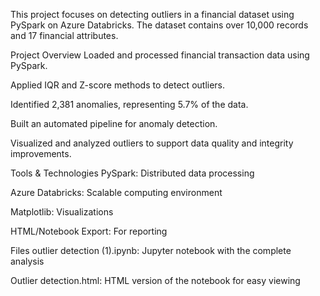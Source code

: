 This project focuses on detecting outliers in a financial dataset using PySpark on Azure Databricks. The dataset contains over 10,000 records and 17 financial attributes.

Project Overview
Loaded and processed financial transaction data using PySpark.

Applied IQR and Z-score methods to detect outliers.

Identified 2,381 anomalies, representing 5.7% of the data.

Built an automated pipeline for anomaly detection.

Visualized and analyzed outliers to support data quality and integrity improvements.

Tools & Technologies
PySpark: Distributed data processing

Azure Databricks: Scalable computing environment

Matplotlib: Visualizations

HTML/Notebook Export: For reporting

Files
outlier detection (1).ipynb: Jupyter notebook with the complete analysis

Outlier detection.html: HTML version of the notebook for easy viewing
